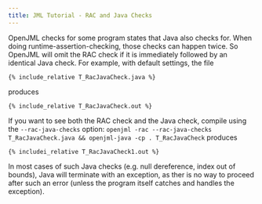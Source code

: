 ```yaml
---
title: JML Tutorial - RAC and Java Checks
---
```



OpenJML checks for some program states that Java also checks for. When doing runtime-assertion-checking, those checks can happen twice.
So OpenJML will omit the RAC check if it is immediately followed by an identical Java check.
For example, with default settings, the file

```
{% include_relative T_RacJavaCheck.java %}
```

produces
```
{% include_relative T_RacJavaCheck.out %}
```

If you want to see both the RAC check and the Java check, compile using the `--rac-java-checks` option:
`openjml -rac --rac-java-checks T_RacJavaCheck.java && openjml-java -cp . T_RacJavaCheck`
produces
```
{% includei_relative T_RacJavaCheck1.out %}
```

In most cases of such Java checks (e.g. null dereference, index out of bounds), Java will terminate with an exception, as ther is no way
to proceed after such an error (unless the program itself catches and handles the exception).

